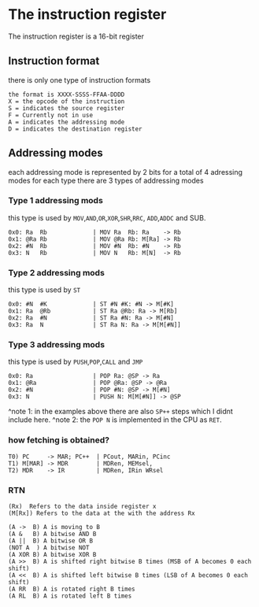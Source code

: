 # The instruction register

The instruction register is a 16-bit register

## Instruction format

there is only one type of instruction formats
```text
the format is XXXX-SSSS-FFAA-DDDD
X = the opcode of the instruction
S = indicates the source register
F = Currently not in use
A = indicates the addressing mode
D = indicates the destination register
```

## Addressing modes

each addressing mode is represented by 2 bits for a total of 4 adressing modes for each type
there are 3 types of addressing modes

### Type 1 addressing mods
this type is used by `MOV`,`AND`,`OR`,`XOR`,`SHR`,`RRC`, `ADD`,`ADDC` and SUB.

```text
0x0: Ra  Rb             | MOV Ra  Rb: Ra    -> Rb
0x1: @Ra Rb             | MOV @Ra Rb: M[Ra] -> Rb
0x2: #N  Rb             | MOV #N  Rb: #N    -> Rb
0x3: N   Rb             | MOV N   Rb: M[N]  -> Rb
```

### Type 2 addressing mods
this type is used by `ST`

```text
0x0: #N  #K             | ST #N #K: #N -> M[#K]
0x1: Ra  @Rb            | ST Ra @Rb: Ra -> M[Rb]
0x2: Ra  #N             | ST Ra #N: Ra -> M[#N]
0x3: Ra  N              | ST Ra N: Ra -> M[M[#N]]
```

### Type 3 addressing mods
this type is used by `PUSH`,`POP`,`CALL` and `JMP`

```text
0x0: Ra                 | POP Ra: @SP -> Ra
0x1: @Ra                | POP @Ra: @SP -> @Ra
0x2: #N                 | POP #N: @SP -> M[#N]
0x3: N                  | PUSH N: M[M[#N]] -> @SP
```
^note 1: in the examples above there are also `SP++` steps which I didnt include here.
^note 2: the `POP N` is implemented in the CPU as `RET`.

### how fetching is obtained?

```text
T0) PC     -> MAR; PC++  | PCout, MARin, PCinc
T1) M[MAR] -> MDR        | MDRen, MEMsel, 
T2) MDR    -> IR         | MDRen, IRin WRsel
```

### RTN

```text
(Rx)  Refers to the data inside register x
(M[Rx]) Refers to the data at the with the address Rx

(A ->  B) A is moving to B
(A &   B) A bitwise AND B
(A ||  B) A bitwise OR B
(NOT A  ) A bitwise NOT
(A XOR B) A bitwise XOR B
(A >>  B) A is shifted right bitwise B times (MSB of A becomes 0 each shift)
(A <<  B) A is shifted left bitwise B times (LSB of A becomes 0 each shift)
(A RR  B) A is rotated right B times
(A RL  B) A is rotated left B times

```
